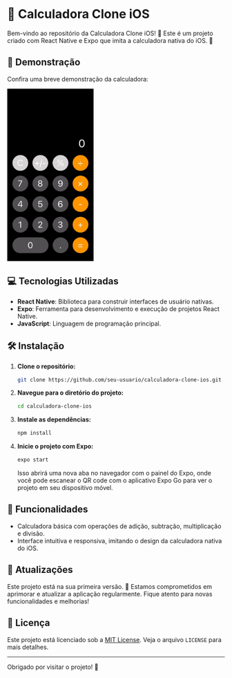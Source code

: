 # 🧮 Calculadora Clone iOS

Bem-vindo ao repositório da Calculadora Clone iOS! 🎉 Este é um projeto criado com React Native e Expo que imita a calculadora nativa do iOS. 🚀

## 📱 Demonstração

Confira uma breve demonstração da calculadora:

<img width=200px src="./assets/calc.gif"></img>

## 💻 Tecnologias Utilizadas

- **React Native**: Biblioteca para construir interfaces de usuário nativas.
- **Expo**: Ferramenta para desenvolvimento e execução de projetos React Native.
- **JavaScript**: Linguagem de programação principal.

## 🛠️ Instalação

1. **Clone o repositório:**

    ```bash
    git clone https://github.com/seu-usuario/calculadora-clone-ios.git
    ```

2. **Navegue para o diretório do projeto:**

    ```bash
    cd calculadora-clone-ios
    ```

3. **Instale as dependências:**

    ```bash
    npm install
    ```

4. **Inicie o projeto com Expo:**

    ```bash
    expo start
    ```

    Isso abrirá uma nova aba no navegador com o painel do Expo, onde você pode escanear o QR code com o aplicativo Expo Go para ver o projeto em seu dispositivo móvel.

## 🎨 Funcionalidades

- Calculadora básica com operações de adição, subtração, multiplicação e divisão.
- Interface intuitiva e responsiva, imitando o design da calculadora nativa do iOS.

## 🔄 Atualizações

Este projeto está na sua primeira versão. 🚀 Estamos comprometidos em aprimorar e atualizar a aplicação regularmente. Fique atento para novas funcionalidades e melhorias!

## 📄 Licença

Este projeto está licenciado sob a [MIT License](LICENSE). Veja o arquivo `LICENSE` para mais detalhes.

---

Obrigado por visitar o projeto! 🙌
